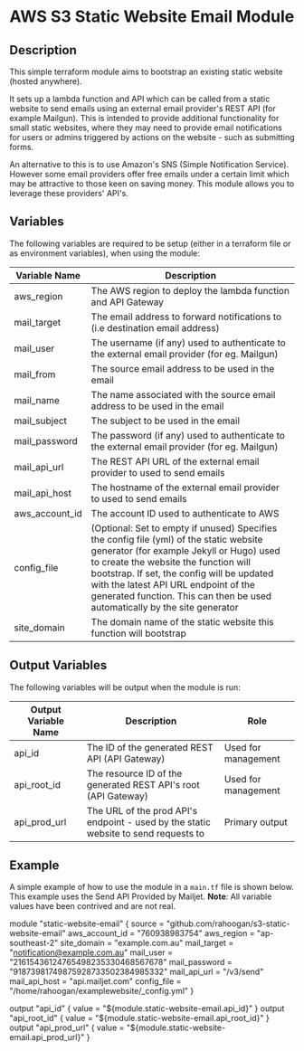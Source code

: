 # AWS S3 Static Website Email Module

## Description
This simple terraform module aims to bootstrap an existing static website (hosted anywhere).

It sets up a lambda function and API which can be called from a static website to send emails using an external email provider's REST API (for example Mailgun). This is intended to provide additional functionality for small static websites, where they may need to provide email notifications for users or admins triggered by actions on the website - such as submitting forms.

An alternative to this is to use Amazon's SNS (Simple Notification Service). However some email providers offer free emails under a certain limit which may be attractive to those keen on saving money. This module allows you to leverage these providers' API's. 

## Variables

The following variables are required to be setup (either in a terraform file or as environment variables), when using the module:

| Variable Name | Description                                                   |  
|---------------|---------------------------------------------------------------|
| aws_region    | The AWS region to deploy the lambda function and API Gateway  |
| mail_target   | The email address to forward notifications to (i.e destination email address) |
| mail_user     | The username (if any) used to authenticate to the external email provider (for eg. Mailgun) |
| mail_from     | The source email address to be used in the email              |
| mail_name     | The name associated with the source email address to be used in the email |
| mail_subject  | The subject to be used in the email                           |
| mail_password | The password (if any) used to authenticate to the external email provider (for eg. Mailgun) |
| mail_api_url  | The REST API URL of the external email provider to used to send emails |
| mail_api_host | The hostname of the external email provider to used to send emails |
| aws_account_id| The account ID used to authenticate to AWS |
| config_file   | (Optional: Set to empty if unused) Specifies the config file (yml) of the static website generator (for example Jekyll or Hugo) used to create the website the function will bootstrap. If set, the config will be updated with the latest API URL endpoint of the generated function. This can then be used automatically by the site generator |   
| site_domain   | The domain name of the static website this function will bootstrap |

## Output Variables

The following variables will be output when the module is run:

| Output Variable Name | Description | Role |
| ---------------------|-------------|------|
| api_id               | The ID of the generated REST API (API Gateway) | Used for management |
| api_root_id          | The resource ID of the generated REST API's root (API Gateway) | Used for management |
| api_prod_url         | The URL of the prod API's endpoint - used by the static website to send requests to | Primary output |

## Example 
A simple example of how to use the module in a `main.tf` file is shown below. This example uses the Send API Provided by Mailjet. **Note**: All variable values have been contrived and are not real.

module "static-website-email" {
    source = "github.com/rahoogan/s3-static-website-email"
    aws_account_id = "760938983754"
    aws_region = "ap-southeast-2"
    site_domain = "example.com.au"
    mail_target = "notification@example.com.au"
    mail_user = "21615436124765498235330468567678"
    mail_password = "91873981749875928733502384985332"
    mail_api_url = "/v3/send"
    mail_api_host = "api.mailjet.com"
    config_file = "/home/rahoogan/examplewebsite/_config.yml"
}

output "api_id" {
    value = "${module.static-website-email.api_id}"
}
output "api_root_id" {
    value = "${module.static-website-email.api_root_id}"
}
output "api_prod_url" {
    value = "${module.static-website-email.api_prod_url}"
}